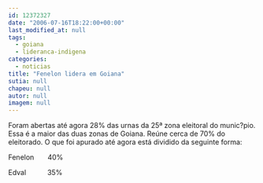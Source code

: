 ```yaml
---
id: 12372327
date: "2006-07-16T18:22:00+00:00"
last_modified_at: null
tags:
  - goiana
  - lideranca-indigena
categories:
  - noticias
title: "Fenelon lidera em Goiana"
sutia: null
chapeu: null
autor: null
imagem: null
---
```

<p><P>Foram abertas até agora 28% das urnas da 25ª zona eleitoral do munic?pio. Essa é a maior das duas zonas de Goiana. Reúne cerca de 70% do eleitorado.&nbsp;O que foi apurado até agora está dividido da seguinte forma:</P></p>
<p><P>Fenelon&nbsp;&nbsp;&nbsp;&nbsp;&nbsp;&nbsp; 40%</P></p>
<p><P>Edval&nbsp;&nbsp;&nbsp;&nbsp;&nbsp;&nbsp;&nbsp;&nbsp;&nbsp;&nbsp;&nbsp;35%</P></p>
<p><P>&nbsp;</P> </p>
